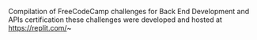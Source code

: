 Compilation of FreeCodeCamp challenges for Back End Development and APIs certification
these challenges were developed and hosted at https://replit.com/~